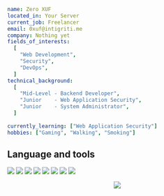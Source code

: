 ```yaml
name: Zero XUF
located_in: Your Server
current_job: Freelancer
email: 0xuf@intigriti.me
company: Nothing yet
fields_of_interests:
  [
    "Web Development",
    "Security",
    "DevOps",
  ]
technical_background:
  [
    "Mid-Level - Backend Developer",
    "Junior    - Web Application Security",
    "Junior    - System Administrator",
  ]
  
currently_learning: ["Web Application Security"]
hobbies: ["Gaming", "Walking", "Smoking"]
```

## Language and tools
![](https://img.shields.io/badge/Python-FCFF33?style=for-the-badge&logo=python&logoColor=blue)
![](https://img.shields.io/badge/Django-2FB443?style=for-the-badge&logo=django&logoColor=blue)
![](https://img.shields.io/badge/Arch%20Linux-00fff7?style=for-the-badge&logo=archlinux&logoColor=black)
![](https://img.shields.io/badge/docker-33a2ff?style=for-the-badge&logo=docker&logoColor=cyan)
![](https://img.shields.io/badge/MYSQL-f66100?style=for-the-badge&logo=mysql&logoColor=black)
![](https://img.shields.io/badge/git-orange?style=for-the-badge&logo=git&logoColor=yellow)
![](https://img.shields.io/badge/Linux-7171d9?style=for-the-badge&logo=linux&logoColor=black)
![](https://img.shields.io/badge/javascript-e5ff0b?style=for-the-badge&logo=javascript&logoColor=black)


<div align="center">
  <img src="http://github-profile-summary-cards.vercel.app/api/cards/profile-details?username=0xuf&theme=radical"/>
</div>
